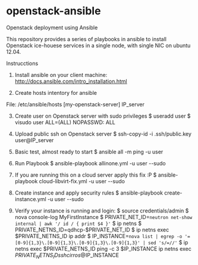 openstack-ansible
=================

Openstack deployment using Ansible

This repository provides a series of playbooks in ansible to install Openstack ice-houese services
in a single node, with single NIC on ubuntu 12.04.

Instrucctions

1. Install ansible on your client machine:
http://docs.ansible.com/intro_installation.html
 
2. Create hosts intentory for ansible

File: /etc/ansible/hosts
[my-openstack-server]
IP_server

3. Create user on Openstack server with sudo privileges
$ useradd user
$ visudo
 user        ALL=(ALL)       NOPASSWD: ALL

4. Upload public ssh on Openstack server
$ ssh-copy-id -i .ssh/public.key user@IP_server

5. Basic test, almost ready to start
$ ansible all -m ping -u user

6. Run Playbook 
$ ansible-playbook allinone.yml -u user --sudo

7. If you are running this on a cloud server apply this fix :P
$ ansible-playbook cloud-libvirt-fix.yml -u user --sudo

8. Create instance and apply security rules
$ ansible-playbook create-instance.yml -u user --sudo

9. Verify your instance is running and login:
$ source credentials/admin
$ nova console-log MyFirstInstance
$ PRIVATE_NET_ID=`neutron net-show internal | awk '/ id / { print $4 }'`
$ ip netns
$ PRIVATE_NETNS_ID=qdhcp-$PRIVATE_NET_ID
$ ip netns exec $PRIVATE_NETNS_ID ip addr
$ IP_INSTANCE=`nova list | egrep -o '=[0-9]{1,3}\.[0-9]{1,3}\.[0-9]{1,3}\.[0-9]{1,3}' | sed 's/=//'`
$ ip netns exec $PRIVATE_NETNS_ID ping -c 3 $IP_INSTANCE
ip netns exec $PRIVATE_NETNS_ID ssh cirros@$IP_INSTANCE
